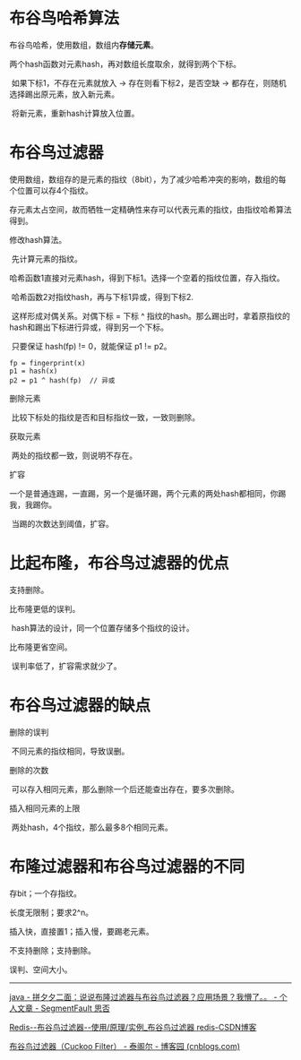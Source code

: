# 布谷鸟哈希算法

布谷鸟哈希，使用数组，数组内**存储元素**。

两个hash函数对元素hash，再对数组长度取余，就得到两个下标。

​	如果下标1，不存在元素就放入 → 存在则看下标2，是否空缺 → 都存在，则随机选择踢出原元素，放入新元素。

​	将新元素，重新hash计算放入位置。

# 布谷鸟过滤器

使用数组，数组存的是元素的指纹（8bit），为了减少哈希冲突的影响，数组的每个位置可以存4个指纹。

​	存元素太占空间，故而牺牲一定精确性来存可以代表元素的指纹，由指纹哈希算法得到。

修改hash算法。

​	先计算元素的指纹。

​	哈希函数1直接对元素hash，得到下标1。选择一个空着的指纹位置，存入指纹。

​	哈希函数2对指纹hash，再与下标1异或，得到下标2.

​	这样形成对偶关系。对偶下标 = 下标 ^ 指纹的hash。那么踢出时，拿着原指纹的hash和踢出下标进行异或，得到另一个下标。

​	只要保证 hash(fp) != 0，就能保证 p1 != p2。

```
fp = fingerprint(x)
p1 = hash(x)
p2 = p1 ^ hash(fp)  // 异或
```



删除元素

​	比较下标处的指纹是否和目标指纹一致，一致则删除。

获取元素

​	两处的指纹都一致，则说明不存在。

扩容

​	一个是普通连踢，一直踢，另一个是循环踢，两个元素的两处hash都相同，你踢我，我踢你。

​	当踢的次数达到阈值，扩容。



# 比起布隆，布谷鸟过滤器的优点

支持删除。

比布隆更低的误判。

​	hash算法的设计，同一个位置存储多个指纹的设计。

比布隆更省空间。

​	误判率低了，扩容需求就少了。

# 布谷鸟过滤器的缺点

删除的误判

​	不同元素的指纹相同，导致误删。

删除的次数

​	可以存入相同元素，那么删除一个后还能查出存在，要多次删除。

插入相同元素的上限

​	两处hash，4个指纹，那么最多8个相同元素。

# 布隆过滤器和布谷鸟过滤器的不同

存bit；一个存指纹。

长度无限制；要求2^n。

插入快，直接置1；插入慢，要踢老元素。

不支持删除；支持删除。

 误判、空间大小。



---

[java - 拼夕夕二面：说说布隆过滤器与布谷鸟过滤器？应用场景？我懵了。。 - 个人文章 - SegmentFault 思否](https://segmentfault.com/a/1190000042062606)

[Redis--布谷鸟过滤器--使用/原理/实例_布谷鸟过滤器 redis-CSDN博客](https://blog.csdn.net/feiying0canglang/article/details/121279365)

[布谷鸟过滤器（Cuckoo Filter） - 泰阁尔 - 博客园 (cnblogs.com)](https://www.cnblogs.com/zhaodongge/p/15067657.html)